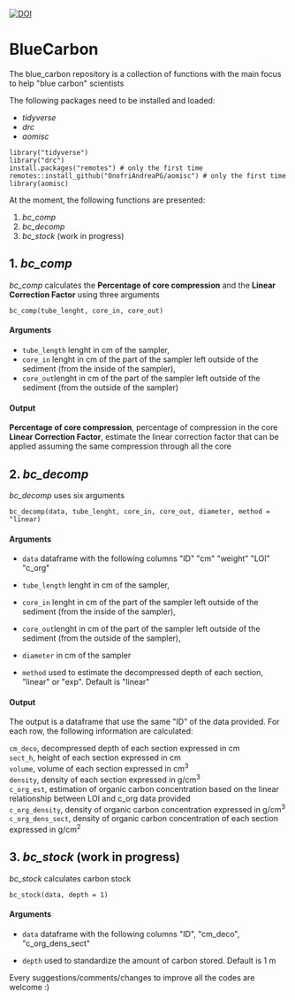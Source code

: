 [![DOI](https://zenodo.org/badge/336005552.svg)](https://zenodo.org/badge/latestdoi/336005552)

# BlueCarbon

The blue_carbon repository is a collection of functions with the main focus to help "blue carbon" scientists

The following packages need to be installed and loaded:
- *tidyverse*
- *drc*
- *aomisc*

```
library("tidyverse")
library("drc")
install.packages("remotes") # only the first time
remotes::install_github("OnofriAndreaPG/aomisc") # only the first time
library(aomisc)
```

At the moment, the following functions are presented:
1.  *bc_comp*
2.  *bc_decomp*
3.  *bc_stock* (work in progress)

## 1. *bc_comp*

*bc_comp* calculates the **Percentage of core compression** and the **Linear Correction Factor** using three arguments 

`bc_comp(tube_lenght, core_in, core_out)`

#### Arguments

- `tube_length` lenght in cm of the sampler,
- `core_in` lenght in cm of the part of the sampler left outside of the sediment (from the inside of the sampler),
- `core_out`lenght in cm of the part of the sampler left outside of the sediment (from the outside of the sampler)

#### Output

**Percentage of core compression**, percentage of compression in the core      
**Linear Correction Factor**, estimate the linear correction factor that can be applied assuming the same compression through all the core

## 2. *bc_decomp*

*bc_decomp* uses six arguments  

`bc_decomp(data, tube_lenght, core_in, core_out, diameter, method = "linear)`

#### Arguments

- `data` dataframe with the following columns "ID"	"cm"	"weight"	"LOI"	"c_org"

- `tube_length` lenght in cm of the sampler,
- `core_in` lenght in cm of the part of the sampler left outside of the sediment (from the inside of the sampler),
- `core_out`lenght in cm of the part of the sampler left outside of the sediment (from the outside of the sampler),
- `diameter` in cm of the sampler
- `method` used to estimate the decompressed depth of each section, "linear" or "exp". Default is "linear"

#### Output

The output is a dataframe that use the same "ID" of the data provided. For each row, the following information are calculated: 

`cm_deco`, decompressed depth of each section expressed in cm    
`sect_h`, height of each section expressed in cm     
`volume`, volume of each section expressed in cm<sup>3</sup>   
`density`, density of each section expressed in g/cm<sup>3</sup>     
`c_org_est`, estimation of organic carbon concentration based on the linear relationship between LOI and c_org data provided       
`c_org_density`, density of organic carbon concentration expressed in g/cm<sup>3</sup>           
`c_org_dens_sect`, density of organic carbon concentration of each section expressed in g/cm<sup>2</sup>      

## 3. *bc_stock* (work in progress)

*bc_stock* calculates carbon stock 

`bc_stock(data, depth = 1)`

#### Arguments

- `data` dataframe with the following columns "ID", "cm_deco", "c_org_dens_sect"     

- `depth` used to standardize the amount of carbon stored. Default is 1 m

Every suggestions/comments/changes to improve all the codes are welcome :)
